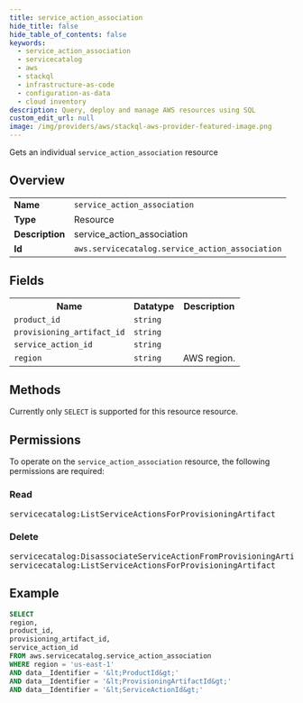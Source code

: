 ```yaml
---
title: service_action_association
hide_title: false
hide_table_of_contents: false
keywords:
  - service_action_association
  - servicecatalog
  - aws
  - stackql
  - infrastructure-as-code
  - configuration-as-data
  - cloud inventory
description: Query, deploy and manage AWS resources using SQL
custom_edit_url: null
image: /img/providers/aws/stackql-aws-provider-featured-image.png
---
```

Gets an individual <code>service_action_association</code> resource

## Overview
<table><tbody>
<tr><td><b>Name</b></td><td><code>service_action_association</code></td></tr>
<tr><td><b>Type</b></td><td>Resource</td></tr>
<tr><td><b>Description</b></td><td>service_action_association</td></tr>
<tr><td><b>Id</b></td><td><code>aws.servicecatalog.service_action_association</code></td></tr>
</tbody></table>

## Fields
<table><tbody>
<tr><th>Name</th><th>Datatype</th><th>Description</th></tr>
<tr><td><code>product_id</code></td><td><code>string</code></td><td></td></tr>
<tr><td><code>provisioning_artifact_id</code></td><td><code>string</code></td><td></td></tr>
<tr><td><code>service_action_id</code></td><td><code>string</code></td><td></td></tr>
<tr><td><code>region</code></td><td><code>string</code></td><td>AWS region.</td></tr>

</tbody></table>

## Methods
Currently only <code>SELECT</code> is supported for this resource resource.

## Permissions

To operate on the <code>service_action_association</code> resource, the following permissions are required:

### Read
<pre>
servicecatalog:ListServiceActionsForProvisioningArtifact</pre>

### Delete
<pre>
servicecatalog:DisassociateServiceActionFromProvisioningArtifact,
servicecatalog:ListServiceActionsForProvisioningArtifact</pre>


## Example
```sql
SELECT
region,
product_id,
provisioning_artifact_id,
service_action_id
FROM aws.servicecatalog.service_action_association
WHERE region = 'us-east-1'
AND data__Identifier = '&lt;ProductId&gt;'
AND data__Identifier = '&lt;ProvisioningArtifactId&gt;'
AND data__Identifier = '&lt;ServiceActionId&gt;'
```
